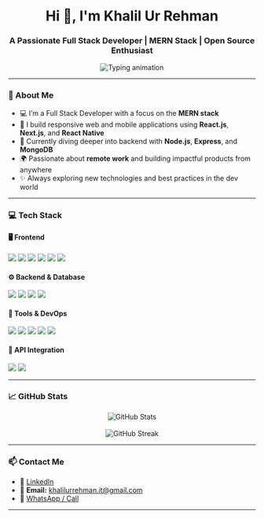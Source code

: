 <h1 align="center">Hi 👋, I'm Khalil Ur Rehman</h1>
<h3 align="center">A Passionate Full Stack Developer | MERN Stack | Open Source Enthusiast</h3>

<p align="center">
  <img src="https://readme-typing-svg.herokuapp.com/?lines=Full-Stack+Software+Developer;MERN+Stack+Specialist;React+%7C+Next.js+%7C+Node.js+Lover;Open+Source+Contributor;Always+Learning+Something+New!&center=true&width=500&height=45" alt="Typing animation" />
</p>

---

### 🚀 About Me

- 💻 I’m a Full Stack Developer with a focus on the **MERN stack**  
- 🔧 I build responsive web and mobile applications using **React.js**, **Next.js**, and **React Native**
- 🧠 Currently diving deeper into backend with **Node.js**, **Express**, and **MongoDB**
- 🌍 Passionate about **remote work** and building impactful products from anywhere
- ✨ Always exploring new technologies and best practices in the dev world

---

### 💻 Tech Stack

#### 🖥 Frontend

<p>
  <img src="https://skillicons.dev/icons?i=react" />
  <img src="https://skillicons.dev/icons?i=nextjs" />
  <img src="https://skillicons.dev/icons?i=html" />
  <img src="https://skillicons.dev/icons?i=css" />
  <img src="https://skillicons.dev/icons?i=tailwind" />
  <img src="https://skillicons.dev/icons?i=bootstrap" />
</p>

#### ⚙️ Backend & Database

<p>
  <img src="https://skillicons.dev/icons?i=nodejs" />
  <img src="https://skillicons.dev/icons?i=express" />
  <img src="https://skillicons.dev/icons?i=mongodb" />
  <img src="https://skillicons.dev/icons?i=firebase" />
</p>

#### 🔧 Tools & DevOps

<p>
  <img src="https://skillicons.dev/icons?i=git" />
  <img src="https://skillicons.dev/icons?i=github" />
  <img src="https://skillicons.dev/icons?i=bitbucket" />
  <img src="https://skillicons.dev/icons?i=vscode" />
  <img src="https://skillicons.dev/icons?i=postman" />
</p>

#### 🔌 API Integration

<p>
  <img src="https://img.shields.io/badge/RESTful%20APIs-%23007ACC?style=for-the-badge&logo=api&logoColor=white" />
  <img src="https://img.shields.io/badge/Third%20Party%20Services-%236DB33F?style=for-the-badge" />
</p>

---

### 📈 GitHub Stats

<p align="center">
  <img src="https://github-readme-stats.vercel.app/api?username=khalilurrehman-it&show_icons=true&theme=radical" alt="GitHub Stats" />
  <br /><br />
  <img src="https://github-readme-streak-stats.herokuapp.com/?user=khalilurrehman-it&theme=radical" alt="GitHub Streak" />
</p>

---

### 📫 Contact Me

- 💼 [LinkedIn](https://www.linkedin.com/in/khalil-ur-rehman-it/)
- 📧 **Email:** khalilurrehman.it@gmail.com  
- 📱 [WhatsApp / Call](https://wa.me/923125301590)

---
